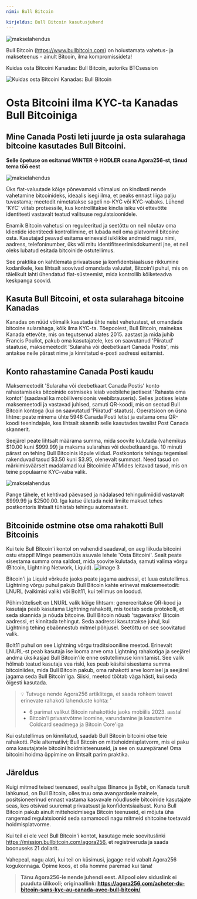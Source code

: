 ```yaml
---
nimi: Bull Bitcoin

kirjeldus: Bull Bitcoin kasutusjuhend
---
```


![makselahendus](assets/cover.webp)

Bull Bitcoin (https://www.bullbitcoin.com) on hoiustamata vahetus- ja makseteenus - ainult Bitcoin, ilma kompromissideta!

Kuidas osta Bitcoini Kanadas: Bull Bitcoin, autoriks BTCsession

![Kuidas osta Bitcoini Kanadas: Bull Bitcoin](https://youtu.be/aKs8bKwLjJQ)

# Osta Bitcoini ilma KYC-ta Kanadas Bull Bitcoiniga

## Mine Canada Posti leti juurde ja osta sularahaga bitcoine kasutades Bull Bitcoini.

**Selle õpetuse on esitanud WINTER ☩ HODLER osana Agora256-st, tänud tema töö eest**

![makselahendus](assets/1.webp)

Üks fiat-valuutade kõige põnevamaid võimalusi on kindlasti nende vahetamine bitcoinideks, ideaalis isegi ilma, et peaks ennast liiga palju tuvastama; meetodit nimetatakse sageli no-KYC või KYC-vabaks. Lühend 'KYC' viitab protsessile, kus kontrollitakse kindla isiku või ettevõtte identiteeti vastavalt teatud valitsuse regulatsioonidele.

Enamik Bitcoin vahetusi on reguleeritud ja seetõttu on neil nõutav oma klientide identiteedi kontrollimine, et lubada neil oma platvormil bitcoine osta. Kasutajad peavad esitama erinevaid isiklikke andmeid nagu nimi, aadress, telefoninumber, üks või mitu identifitseerimisdokumenti jne, et neil oleks lubatud esitada bitcoinide ostutellimus.

See praktika on kahtlemata privaatsuse ja konfidentsiaalsuse rikkumine kodanikele, kes lihtsalt soovivad omandada valuutat, Bitcoin'i puhul, mis on täielikult lahti ühendatud fiat-süsteemist, mida kontrollib kõiketeadva keskpanga soovid.

## Kasuta Bull Bitcoini, et osta sularahaga bitcoine Kanadas

Kanadas on nüüd võimalik kasutada ühte neist vahetustest, et omandada bitcoine sularahaga, kõik ilma KYC-ta. Tõepoolest, Bull Bitcoin, mainekas Kanada ettevõte, mis on tegutsenud alates 2015. aastast ja mida juhib Francis Pouliot, pakub oma kasutajatele, kes on saavutanud 'Piiratud' staatuse, maksemeetodit 'Sularaha või deebetkaart Canada Postis', mis antakse neile pärast nime ja kinnitatud e-posti aadressi esitamist.

## Konto rahastamine Canada Posti kaudu

Maksemeetodit 'Sularaha või deebetkaart Canada Postis' konto rahastamiseks bitcoinide ostmiseks leiab veebilehe jaotisest 'Rahasta oma kontot' (saadaval ka mobiiliversioonis veebibrauseris). Selles jaotises leiate maksemeetodi ja vastavad juhised, samuti QR-koodi, mis on seotud Bull Bitcoin kontoga (kui on saavutatud 'Piiratud' staatus).
Operatsioon on üsna lihtne: peate minema ühte 5948 Canada Posti letist ja esitama oma QR-koodi teenindajale, kes lihtsalt skannib selle kasutades tavalist Post Canada skannerit.

Seejärel peate lihtsalt määrama summa, mida soovite kulutada (vahemikus $10.00 kuni $999.99) ja maksma sularahas või deebetkaardiga. 10 minuti pärast on tehing Bull Bitcoinis lõpule viidud. Postkontoris tehingu tegemisel rakenduvad tasud $3.50 kuni $3.95, olenevalt summast. Need tasud on märkimisväärselt madalamad kui Bitcoinide ATMides leitavad tasud, mis on teine populaarne KYC-vaba valik.

![makselahendus](assets/2.webp)

Pange tähele, et kehtivad päevased ja nädalased tehingulimiidid vastavalt $999.99 ja $2500.00. Iga katse ületada neid limiite makset tehes postkontoris lihtsalt tühistab tehingu automaatselt.

## Bitcoinide ostmine otse oma rahakotti Bull Bitcoinis
Kui teie Bull Bitcoin'i kontol on vahendid saadaval, on aeg liikuda bitcoini ostu etappi! Minge peamenüüs asuvale lehele 'Osta Bitcoini'. Sealt peate sisestama summa oma saldost, mida soovite kulutada, samuti valima võrgu (Bitcoin, Lightning Network, Liquid).
![image 3](assets/3.webp)

Bitcoin'i ja Liquid võrkude jaoks peate jagama aadressi, et luua ostutellimus. Lightning võrgu puhul pakub Bull Bitcoin kahte erinevat maksemeetodit: LNURL (vaikimisi valik) või Bolt11, kui tellimus on loodud.

Põhimõtteliselt on LNURL valik kõige lihtsam: genereeritakse QR-kood ja kasutaja peab kasutama Lightning rahakotti, mis toetab seda protokolli, et seda skannida ja nõuda bitcoine. Bull Bitcoin nõuab 'tagavaraks' Bitcoin aadressi, et kinnitada tehingut. Seda aadressi kasutatakse juhul, kui Lightning tehing ebaõnnestub mitmel põhjusel. Seetõttu on see soovitatud valik.

Bolt11 puhul on see Lightning võrgu traditsiooniline meetod. Erinevalt LNURL-st peab kasutaja ise looma arve oma Lightning rahakotiga ja seejärel andma üksikasjad Bull Bitcoin'ile enne ostutellimuse kinnitamist. See valik hõlmab teatud kasutaja vea riski, kes peab käsitsi sisestama summa bitcoiniides, mida Bull Bitcoin pakub, oma rahakotti arve loomisel ja seejärel jagama seda Bull Bitcoin'iga. Siiski, meetod töötab väga hästi, kui seda õigesti kasutada.

> 💡 Tutvuge nende Agora256 artiklitega, et saada rohkem teavet erinevate rahakoti lahenduste kohta:
> '
>
> - 6 parimat valikut Bitcoin rahakottide jaoks mobiilis 2023. aastal
> - Bitcoin'i privaatvõtme loomine, varundamine ja kasutamine Coldcard seadmega ja Bitcoin Core'iga

Kui ostutellimus on kinnitatud, saadab Bull Bitcoin bitcoini otse teie rahakotti. Pole alternatiivi; Bull Bitcoin on mittehoidmisplatvorm, mis ei paku oma kasutajatele bitcoini hoidmisteenuseid, ja see on suurepärane! Oma bitcoini hoidma õppimine on lihtsalt parim praktika.

## Järeldus

Kuigi mitmed teised teenused, sealhulgas Binance ja Bybit, on Kanada turult lahkunud, on Bull Bitcoin, olles truu oma avangardsele mainele, positsioneerinud ennast vastama kasvavale nõudlusele bitcoinide kasutajate seas, kes otsivad suuremat privaatsust ja konfidentsiaalsust. Kuna Bull Bitcoin pakub ainult mittehoidmisega Bitcoin teenuseid, ei mõjuta üha rangemad regulatsioonid seda samamoodi nagu mitmeid shitcoine toetavaid hoidmisplatvorme.

Kui teil ei ole veel Bull Bitcoin'i kontot, kasutage meie soovituslinki https://mission.bullbitcoin.com/agora256, et registreeruda ja saada boonuseks 21 dollarit.

Vahepeal, nagu alati, kui teil on küsimusi, jagage neid vabalt Agora256 kogukonnaga. Õpime koos, et olla homme paremad kui täna!

> **Tänu Agora256-le nende juhendi eest. Allpool olev siduslink ei puuduta ülikooli; originaallink: https://agora256.com/acheter-du-bitcoin-sans-kyc-au-canada-avec-bull-bitcoin/**
